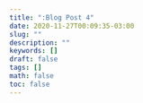 ```yaml
---
title: ":Blog Post 4"
date: 2020-11-27T00:09:35-03:00
slug: ""
description: ""
keywords: []
draft: false
tags: []
math: false
toc: false
---
```

